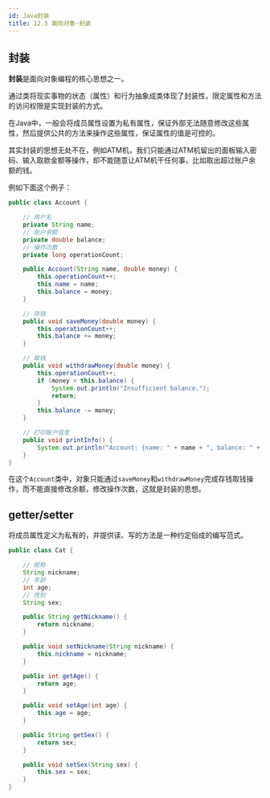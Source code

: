 ```yaml
---
id: Java封装
title: 12.5 面向对象-封装
---
```


## 封装

**封装**是面向对象编程的核心思想之一。

通过类将现实事物的状态（属性）和行为抽象成类体现了封装性，限定属性和方法的访问权限是实现封装的方式。

在Java中，一般会将成员属性设置为私有属性，保证外部无法随意修改这些属性，然后提供公共的方法来操作这些属性，保证属性的值是可控的。

其实封装的思想无处不在，例如ATM机，我们只能通过ATM机留出的面板输入密码、输入取款金额等操作，却不能随意让ATM机干任何事，比如取出超过账户余额的钱。

例如下面这个例子：

```java
public class Account {

    // 用户名
    private String name;
    // 账户余额
    private double balance;
    // 操作次数
    private long operationCount;

    public Account(String name, double money) {
        this.operationCount++;
        this.name = name;
        this.balance = money;
    }

    // 存钱
    public void saveMoney(double money) {
        this.operationCount++;
        this.balance += money;
    }

    // 取钱
    public void withdrawMoney(double money) {
        this.operationCount++;
        if (money > this.balance) {
            System.out.println("Insufficient balance.");
            return;
        }
        this.balance -= money;
    }

    // 打印账户信息
    public void printInfo() {
        System.out.println("Account: {name: " + name + ", balance: " + balance + ", operationCount: " + operationCount + "}");
    }
}
```
在这个`Account`类中，对象只能通过`saveMoney`和`withdrawMoney`完成存钱取钱操作，而不能直接修改余额，修改操作次数，这就是封装的思想。

## getter/setter

将成员属性定义为私有的，并提供读、写的方法是一种约定俗成的编写范式。

```java
public class Cat {

    // 昵称
    String nickname;
    // 年龄
    int age;
    // 性别
    String sex;

    public String getNickname() {
        return nickname;
    }

    public void setNickname(String nickname) {
        this.nickname = nickname;
    }

    public int getAge() {
        return age;
    }

    public void setAge(int age) {
        this.age = age;
    }

    public String getSex() {
        return sex;
    }

    public void setSex(String sex) {
        this.sex = sex;
    }
}
```

